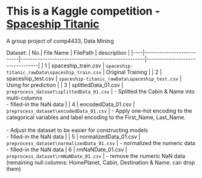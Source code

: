 
# This is a Kaggle competition - [Spaceship Titanic](https://www.kaggle.com/competitions/spaceship-titanic)

A group project of comp4433, Data Mining


Dataset:
| No.| File Name                | FilePath                                          | description                     |
|----|--------------------------|---------------------------------------------------|---------------------------------|
| 1  |  spaceship_train.csv     |   `spaceship-titanic_rawData\spaceship_train.csv` |   Original Training             |
| 2  |  spaceship_test.csv      |   `spaceship-titanic_rawData\spaceship_test.csv`  |   Using for prediction          |
| 3  |  splittedData_01.csv     |   `preprocess_dataset\splittedData_01.csv`        |   -  Splitted the Cabin & Name into multi-columns <br> -  filled-in the NaN data |
| 4  |  encodedData_01.csv      |   `preprocess_dataset\encodedData_01.csv`         |   -  Apply one-hot encoding to the categorical variables and label encoding to the First_Name, Last_Name. <br><br>-  Adjust the dataset to be easier for constructing models <br> - filled-in the NaN data                                   |
| 5  |  normalizedData_01.csv   |   `preprocess_dataset\normalizedData_01.csv`      |   - normalized the numeric data <br>  - filled-in the NaN data
| 6  |  rmNaNDate_01.csv        |   `preprocess_dataset\rmNaNDate_01.csv`           |   -   remove the numeric NaN data (remaining null columns: HomePlanet, Cabin, Destination & Name. can drop them)
